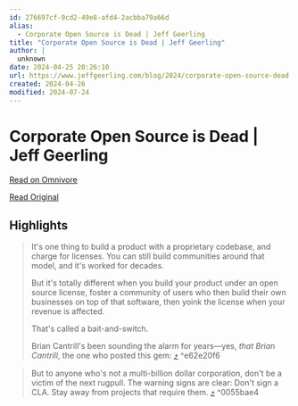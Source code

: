 ```yaml
---
id: 276697cf-9cd2-49e8-afd4-2acbba79a66d
alias:
  - Corporate Open Source is Dead | Jeff Geerling
title: "Corporate Open Source is Dead | Jeff Geerling"
author: |
  unknown
date: 2024-04-25 20:26:10
url: https://www.jeffgeerling.com/blog/2024/corporate-open-source-dead
created: 2024-04-26
modified: 2024-07-24
---
```


# Corporate Open Source is Dead | Jeff Geerling

[Read on Omnivore](https://omnivore.app/me/corporate-open-source-is-dead-jeff-geerling-18f16b8f258)

[Read Original](https://www.jeffgeerling.com/blog/2024/corporate-open-source-dead)

## Highlights

> It's one thing to build a product with a proprietary codebase, and charge for licenses. You can still build communities around that model, and it's worked for decades.
> 
> But it's totally different when you build your product under an open source license, foster a community of users who then build their own businesses on top of that software, then yoink the license when your revenue is affected.
> 
> That's called a bait-and-switch.
> 
> Brian Cantrill's been sounding the alarm for years—yes, _that Brian Cantrill_, the one who posted this gem: [⤴️](https://omnivore.app/me/corporate-open-source-is-dead-jeff-geerling-18f16b8f258#e62e20f6-763a-40d7-959e-21b4251eaf1c) ^e62e20f6

> But to anyone who's not a multi-billion dollar corporation, don't be a victim of the next rugpull. The warning signs are clear: Don't sign a CLA. Stay away from projects that require them. [⤴️](https://omnivore.app/me/corporate-open-source-is-dead-jeff-geerling-18f16b8f258#0055bae4-2ac0-410f-8e7b-d3e42853ca3b) ^0055bae4

